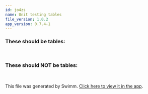 ```yaml
---
id: jo4zs
name: Unit testing tables
file_version: 1.0.2
app_version: 0.7.4-1
---
```


### These should be tables:

<br/>

### These should NOT be tables:

<br/>

This file was generated by Swimm. [Click here to view it in the app](http://localhost:5000/repos/Z2l0aHViJTNBJTNBc3Rva2Utd2VhdGhlciUzQSUzQUFkZGllQ29oZW4=/docs/jo4zs).